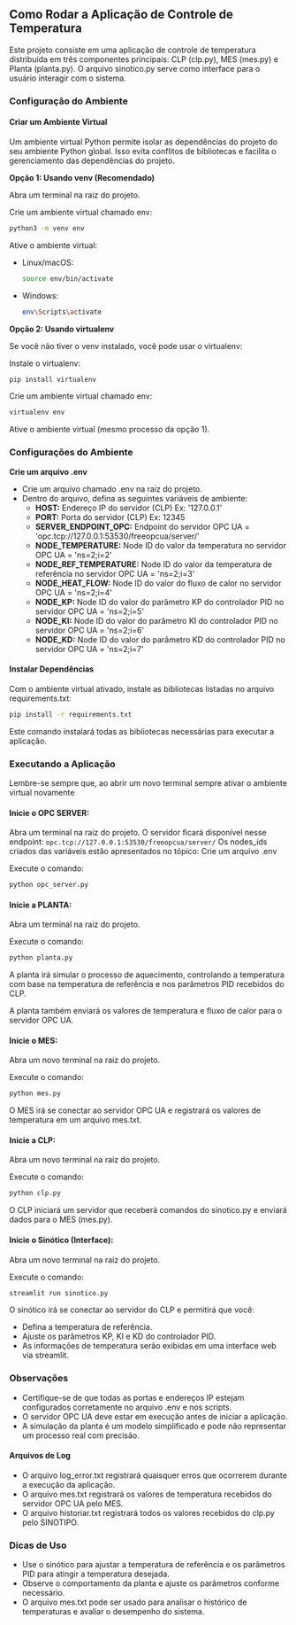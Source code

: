## Como Rodar a Aplicação de Controle de Temperatura

Este projeto consiste em uma aplicação de controle de temperatura distribuída em três componentes principais: CLP (clp.py), MES (mes.py) e Planta (planta.py). O arquivo sinotico.py serve como interface para o usuário interagir com o sistema.

### Configuração do Ambiente

#### Criar um Ambiente Virtual

Um ambiente virtual Python permite isolar as dependências do projeto do seu ambiente Python global. Isso evita conflitos de bibliotecas e facilita o gerenciamento das dependências do projeto.

**Opção 1: Usando venv (Recomendado)**

Abra um terminal na raiz do projeto.

Crie um ambiente virtual chamado env:
```bash
python3 -m venv env
```

Ative o ambiente virtual:
- Linux/macOS:
  ```bash
  source env/bin/activate
  ```
- Windows:
  ```bash
  env\Scripts\activate
  ```

**Opção 2: Usando virtualenv**

Se você não tiver o venv instalado, você pode usar o virtualenv:

Instale o virtualenv:
```bash
pip install virtualenv
```

Crie um ambiente virtual chamado env:
```bash
virtualenv env
```

Ative o ambiente virtual (mesmo processo da opção 1).

### Configurações do Ambiente

**Crie um arquivo .env**

- Crie um arquivo chamado .env na raiz do projeto.
- Dentro do arquivo, defina as seguintes variáveis de ambiente:
    - **HOST:** Endereço IP do servidor (CLP) Ex: '127.0.0.1'
    - **PORT:** Porta do servidor (CLP) Ex: 12345
    - **SERVER_ENDPOINT_OPC:** Endpoint do servidor OPC UA = 'opc.tcp://127.0.0.1:53530/freeopcua/server/'
    - **NODE_TEMPERATURE:** Node ID do valor da temperatura no servidor OPC UA = 'ns=2;i=2'
    - **NODE_REF_TEMPERATURE:** Node ID do valor da temperatura de referência no servidor OPC UA = 'ns=2;i=3'
    - **NODE_HEAT_FLOW:** Node ID do valor do fluxo de calor no servidor OPC UA = 'ns=2;i=4'
    - **NODE_KP:** Node ID do valor do parâmetro KP do controlador PID no servidor OPC UA = 'ns=2;i=5'
    - **NODE_KI:** Node ID do valor do parâmetro KI do controlador PID no servidor OPC UA = 'ns=2;i=6'
    - **NODE_KD:** Node ID do valor do parâmetro KD do controlador PID no servidor OPC UA = 'ns=2;i=7'

#### Instalar Dependências

Com o ambiente virtual ativado, instale as bibliotecas listadas no arquivo requirements.txt:
```bash
pip install -r requirements.txt
```

Este comando instalará todas as bibliotecas necessárias para executar a aplicação.

### Executando a Aplicação

Lembre-se sempre que, ao abrir um novo terminal sempre ativar o ambiente virtual novamente

#### Inicie o OPC SERVER:

Abra um terminal na raiz do projeto.
O servidor ficará disponível nesse endpoint: `opc.tcp://127.0.0.1:53530/freeopcua/server/`
Os nodes_ids criados das variáveis estão apresentados no tópico: Crie um arquivo .env

Execute o comando:
```bash
python opc_server.py
```

#### Inicie a PLANTA:

Abra um terminal na raiz do projeto.

Execute o comando:
```bash
python planta.py
```

A planta irá simular o processo de aquecimento, controlando a temperatura com base na temperatura de referência e nos parâmetros PID recebidos do CLP.

A planta também enviará os valores de temperatura e fluxo de calor para o servidor OPC UA.

#### Inicie o MES:

Abra um novo terminal na raiz do projeto.

Execute o comando:
```bash
python mes.py
```

O MES irá se conectar ao servidor OPC UA e registrará os valores de temperatura em um arquivo mes.txt.

#### Inicie a CLP:

Abra um novo terminal na raiz do projeto.

Execute o comando:
```bash
python clp.py
```

O CLP iniciará um servidor que receberá comandos do sinotico.py e enviará dados para o MES (mes.py).



#### Inicie o Sinótico (Interface):

Abra um novo terminal na raiz do projeto.

Execute o comando:
```bash
streamlit run sinotico.py
```

O sinótico irá se conectar ao servidor do CLP e permitirá que você:
- Defina a temperatura de referência.
- Ajuste os parâmetros KP, KI e KD do controlador PID.
- As informações de temperatura serão exibidas em uma interface web via streamlit.


### Observações

- Certifique-se de que todas as portas e endereços IP estejam configurados corretamente no arquivo .env e nos scripts.
- O servidor OPC UA deve estar em execução antes de iniciar a aplicação.
- A simulação da planta é um modelo simplificado e pode não representar um processo real com precisão.

#### Arquivos de Log

- O arquivo log_error.txt registrará quaisquer erros que ocorrerem durante a execução da aplicação.
- O arquivo mes.txt registrará os valores de temperatura recebidos do servidor OPC UA pelo MES.
- O arquivo historiar.txt registrará todos os valores recebidos do clp.py pelo SINOTIPO.

### Dicas de Uso

- Use o sinótico para ajustar a temperatura de referência e os parâmetros PID para atingir a temperatura desejada.
- Observe o comportamento da planta e ajuste os parâmetros conforme necessário.
- O arquivo mes.txt pode ser usado para analisar o histórico de temperaturas e avaliar o desempenho do sistema.

